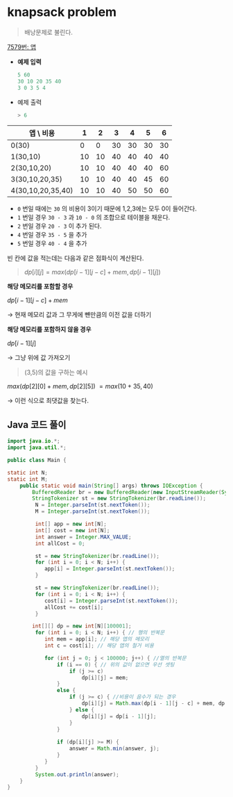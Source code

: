 # knapsack problem


> 배낭문제로 불린다.
> 

[7579번: 앱](https://www.acmicpc.net/problem/7579)

- **예제 입력**
    
    ```jsx
    5 60
    30 10 20 35 40
    3 0 3 5 4
    ```
    
- 예제 출력
    
    ```jsx
    > 6
    ```
    

| 앱 \ 비용 | 1 | 2 | 3 | 4 | 5 | 6 |
| --- | --- | --- | --- | --- | --- | --- |
| 0(30) | 0 | 0 | 30 | 30 | 30 | 30 |
| 1(30,10) | 10 | 10 | 40 | 40 | 40 | 40 |
| 2(30,10,20) | 10 | 10 | 40 | 40 | 40 | 60 |
| 3(30,10,20,35) | 10 | 10 | 40 | 40 | 45 | 60 |
| 4(30,10,20,35,40) | 10 | 10 | 40 | 50 | 50 | 60 |
- `0` 번일 때에는 `30` 의 비용이 3이기 때문에  1,2,3에는 모두 0이 들어간다.
- `1` 번일 경우 `30 - 3` 과 `10 - 0` 의 조합으로 테이블을 채운다.
- `2` 번일 경우 `20 - 3` 이 추가 된다.
- `4` 번일 경우 `35 - 5` 을 추가
- `5` 번일 경우 `40 - 4` 을 추가

빈 칸에 값을 적는데는 다음과 같은 점화식이 계산된다.

> $dp[i][j]=max(dp[i-1][j-c]+mem, dp[i-1][j])$
> 

**해당 메모리를 포함할 경우**

$dp[i-1][j-c]+mem$

→ 현재 메모리 값과 그 무게에 뺸만큼의 이전 값을 더하기 

**해당 메모리를 포함하지 않을 경우**

$dp[i-1][j]$

→ 그냥 위에 값 가져오기 

> (3,5)의 값을 구하는 예시
> 

$max(dp[2][0] + mem, dp[2][5])$ $= max(10 + 35, 40)$

→ 이런 식으로 최댓값을 찾는다.

## Java 코드 풀이 

```java
import java.io.*;
import java.util.*;

public class Main {

static int N;
static int M;
    public static void main(String[] args) throws IOException {
        BufferedReader br = new BufferedReader(new InputStreamReader(System.in));
        StringTokenizer st = new StringTokenizer(br.readLine());
         N = Integer.parseInt(st.nextToken());
         M = Integer.parseInt(st.nextToken());

         int[] app = new int[N];
         int[] cost = new int[N];
         int answer = Integer.MAX_VALUE;
         int allCost = 0;

         st = new StringTokenizer(br.readLine());
         for (int i = 0; i < N; i++) {
            app[i] = Integer.parseInt(st.nextToken());
         }

         st = new StringTokenizer(br.readLine());
         for (int i = 0; i < N; i++) {
            cost[i] = Integer.parseInt(st.nextToken());
            allCost += cost[i];
         }

        int[][] dp = new int[N][100001];
         for (int i = 0; i < N; i++) { // 행의 반복문 
            int mem = app[i]; // 해당 앱의 메모리 
            int c = cost[i]; // 해당 앱의 철거 비용

            for (int j = 0; j < 100000; j++) { //열의 반복문 
                if (i == 0) { // 위의 값이 없으면 우선 셋팅
                    if (j >= c)
                        dp[i][j] = mem;
                }
                else {
                    if (j >= c) { //비용이 음수가 되는 경우 
                        dp[i][j] = Math.max(dp[i - 1][j - c] + mem, dp[i - 1][j]);
                    } else {
                        dp[i][j] = dp[i - 1][j];
                    }
                }
            
                if (dp[i][j] >= M) {
                    answer = Math.min(answer, j);
                }
            }
         }
         System.out.println(answer);
    }
}
```
